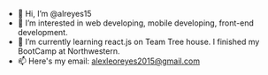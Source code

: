 - 👋 Hi, I’m @alreyes15
- 👀 I’m interested in web developing, mobile developing, front-end development.
- 🌱 I’m currently learning react.js on Team Tree house. I finished my BootCamp at Northwestern.
- 📫 Here's my email: alexleoreyes2015@gmail.com


